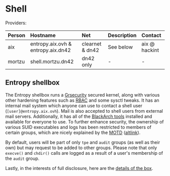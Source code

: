 # Shell

Providers:

| Person        | Hostname                             | Net              | Description | Contact       |
|:------------- |:------------------------------------ |:---------------- |:----------- |:------------- |
| aix           | entropy.aix.ovh & entropy.aix.dn42   | clearnet & dn42  | See below   | aix @ hackint |
| mortzu        | shell.mortzu.dn42                    | dn42 only        | -           | -             |

## Entropy shellbox
The Entropy shellbox runs a [Grsecurity](https://grsecurity.net/) secured kernel, along with various other hardening features such as [RBAC](https://en.wikipedia.org/wiki/Role-based_access_control) and some sysctl tweaks. It has an internal mail system which anyone can use to contact a shell user (`[user]@entropy.aix.ovh`). Mail is also accepted to shell users from external mail servers. Additionally, it has all of the [BlackArch tools](http://www.blackarch.org/tools.html) installed and available for everyone to use.
To further enhance security, the ownership of various SUID executables and logs has been restricted to members of certain groups, which are nicely explained by the [MOTD](https://entropy.aix.dn42/shell/motd) ([altlink](https://entropy.aix.ovh/shell/motd)).

By default, users will be part of only `tpe` and `audit` groups (as well as their own) but may request to be added to other groups. Please note that only `execve()` and `chdir()` calls are logged as a result of a user's membership of the `audit` group.

Lastly, in the interests of full disclosure, here are the [details of the box](http://pastie.org/pastes/10890047/text).